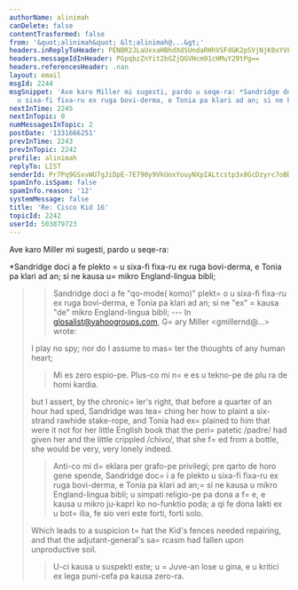 ```yaml
---
authorName: alinimah
canDelete: false
contentTrasformed: false
from: '&quot;alinimah&quot; &lt;alinimah@...&gt;'
headers.inReplyToHeader: PENBR2JLaUxxaHBhdXdSUndaRHhVSFdGK2pSVjNjK0xYVFhIVVZNLU1qYTI3b01UMHl3d0BtYWlsLmdtYWlsLmNvbT4=
headers.messageIdInHeader: PGpqbzZnYit2bGZjQGVHcm91cHMuY29tPg==
headers.referencesHeader: .nan
layout: email
msgId: 2244
msgSnippet: 'Ave karo Miller mi sugesti, pardo u seqe-ra: *Sandridge doci a fe plekto
  u sixa-fi fixa-ru ex ruga bovi-derma, e Tonia pa klari ad an; si ne kausa u mikro'
nextInTime: 2245
nextInTopic: 0
numMessagesInTopic: 2
postDate: '1331666251'
prevInTime: 2243
prevInTopic: 2242
profile: alinimah
replyTo: LIST
senderId: Pr7Pq9GSxvWU7gJiDpE-7E790y9VkUoxYouyNXpIALtcstp3x8GcDzyrc7oBDRdpBRTdNXMdNhzkj_hI4GvZPQv3EX1cXg
spamInfo.isSpam: false
spamInfo.reason: '12'
systemMessage: false
title: 'Re: Cisco Kid 16'
topicId: 2242
userId: 503879723
---
```


Ave karo Miller
mi sugesti, pardo u seqe-ra:


*Sandridge doci a fe plekto =
u sixa-fi fixa-ru ex ruga bovi-derma, e Tonia pa klari ad an; si ne kausa u=
 mikro England-lingua bibli; 

>>Sandridge doci a fe "qo-mode( komo)" plekt=
o u sixa-fi fixa-ru ex ruga bovi-derma, e Tonia pa klari ad an; si ne "ex" =
kausa "de" mikro England-lingua bibli; 
--- In glosalist@yahoogroups.com, G=
ary Miller <gmillernd@...> wrote:
>
> I play no spy; nor do I assume to mas=
ter the thoughts of any human heart;
> > Mi es zero espio-pe.  Plus-co mi n=
e es u tekno-pe de plu ra de homi kardia.
> 
> but I assert, by the chronic=
ler's right, that before a quarter of an
> hour had sped, Sandridge was tea=
ching her how to plaint a six-strand
> rawhide stake-rope, and Tonia had ex=
plained to him that were it not
> for her little English book that the peri=
patetic /padre/ had given her
> and the little crippled /chivo/, that she f=
ed from a bottle, she would
> be very, very lonely indeed.
> > Anti-co mi d=
eklara per grafo-pe privilegi; pre qarto de horo gene spende, Sandridge doc=
i a fe plekto u sixa-fi fixa-ru ex ruga bovi-derma, e Tonia pa klari ad an;=
 si ne kausa u mikro England-lingua bibli; u simpati religio-pe pa dona a f=
e, e kausa u mikro ju-kapri ko no-funktio poda; a qi fe dona lakti ex u bot=
ilia, fe sio veri este forti, forti solo.
> 
> Which leads to a suspicion t=
hat the Kid's fences needed repairing, and
> that the adjutant-general's sa=
rcasm had fallen upon unproductive soil.
> > U-ci kausa u suspekti este; u =
Juve-an lose u gina, e u kritici ex lega puni-cefa pa kausa zero-ra.
>




